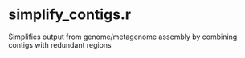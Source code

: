 # simplify_contigs.r
Simplifies output from genome/metagenome assembly by combining contigs with redundant regions
